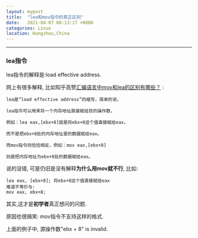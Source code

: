 ```yaml
---
layout: mypost
title:  "lea和mov指令的真正区别"
date:   2021-04-07 08:13:17 +0800
categories: Linux
location: Hangzhou,China 
---
```

---

### lea指令

lea指令的解释是:load effective address.

网上有很多解释, 比如知乎高赞[汇编语言中mov和lea的区别有哪些？](https://www.zhihu.com/question/40720890/answer/110774673) :

```shell
lea是“load effective address”的缩写，简单的说，

lea指令可以用来将一个内存地址直接赋给目的操作数，

例如：lea eax,[ebx+8]就是将ebx+8这个值直接赋给eax，

而不是把ebx+8处的内存地址里的数据赋给eax。

而mov指令则恰恰相反，例如：mov eax,[ebx+8]

则是把内存地址为ebx+8处的数据赋给eax。

```

说的没错, 可是仍旧是没有解释**为什么用mov就不行**, 比如:

```shell
lea eax, [ebx+8]; 将ebx+8这个值直接赋给eax
难道不等价与:
mov eax, ebx+8; 
```

其实,这才是**初学者**真正想问的问题. 

原因也很搞笑: mov指令不支持这样的格式.

上面的例子中, 源操作数"ebx + 8" is invalid.
